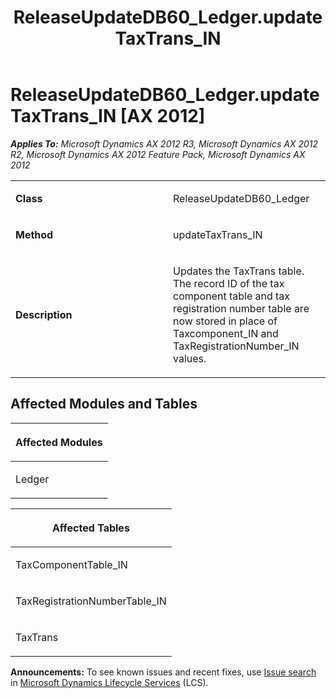 ﻿---
title: ReleaseUpdateDB60_Ledger.updateTaxTrans_IN
TOCTitle: ReleaseUpdateDB60_Ledger.updateTaxTrans_IN
ms:assetid: 27e6d4af-745c-1390-8ea8-18bb35c6efb3
ms:mtpsurl: https://msdn.microsoft.com/en-us/library/JJ735866(v=AX.60)
ms:contentKeyID: 49707284
ms.date: 05/18/2015
mtps_version: v=AX.60
---

# ReleaseUpdateDB60\_Ledger.updateTaxTrans\_IN [AX 2012]


_**Applies To:** Microsoft Dynamics AX 2012 R3, Microsoft Dynamics AX 2012 R2, Microsoft Dynamics AX 2012 Feature Pack, Microsoft Dynamics AX 2012_

<table>
<colgroup>
<col style="width: 50%" />
<col style="width: 50%" />
</colgroup>
<tbody>
<tr class="odd">
<td><p><strong>Class</strong></p></td>
<td><p>ReleaseUpdateDB60_Ledger</p></td>
</tr>
<tr class="even">
<td><p><strong>Method</strong></p></td>
<td><p>updateTaxTrans_IN</p></td>
</tr>
<tr class="odd">
<td><p><strong>Description</strong></p></td>
<td><p>Updates the TaxTrans table. The record ID of the tax component table and tax registration number table are now stored in place of Taxcomponent_IN and TaxRegistrationNumber_IN values.</p></td>
</tr>
</tbody>
</table>


## Affected Modules and Tables

<table>
<colgroup>
<col style="width: 100%" />
</colgroup>
<thead>
<tr class="header">
<th><p>Affected Modules</p></th>
</tr>
</thead>
<tbody>
<tr class="odd">
<td><p>Ledger</p></td>
</tr>
</tbody>
</table>


<table>
<colgroup>
<col style="width: 100%" />
</colgroup>
<thead>
<tr class="header">
<th><p>Affected Tables</p></th>
</tr>
</thead>
<tbody>
<tr class="odd">
<td><p>TaxComponentTable_IN</p></td>
</tr>
<tr class="even">
<td><p>TaxRegistrationNumberTable_IN</p></td>
</tr>
<tr class="odd">
<td><p>TaxTrans</p></td>
</tr>
</tbody>
</table>

  
**Announcements:** To see known issues and recent fixes, use [Issue search](http://go.microsoft.com/fwlink/?linkid=389258) in [Microsoft Dynamics Lifecycle Services](http://go.microsoft.com/fwlink/?linkid=306505) (LCS).


